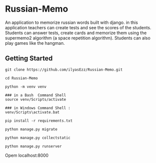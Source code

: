 # Russian-Memo
An application to memorize russian words built with django.
in this application teachers can create tests and see the scores of the students.
Students can answer tests, create cards and memorize them using the supermemo2 algorithm (a space repetition algorithm).
Students can also play games like the hangman. 

## Getting Started

```
git clone https://github.com/ilyasEzz/Russian-Memo.git

cd Russian-Memo

python -m venv venv

### in a Bash  Command Shell
source venv/Scripts/activate

### in Windows Command Shell :
venv/Scripts\activate.bat

pip install -r requirements.txt

python manage.py migrate

python manage.py collectstatic

python manage.py runserver
```
Opem localhost:8000
